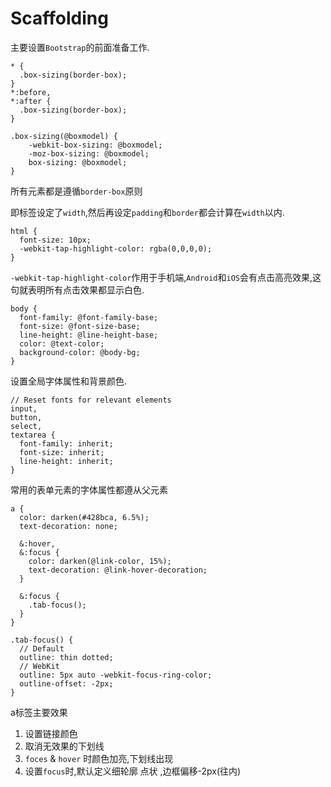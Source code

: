# Scaffolding

主要设置`Bootstrap`的前面准备工作.

    * {
      .box-sizing(border-box);
    }
    *:before,
    *:after {
      .box-sizing(border-box);
    }
    
    .box-sizing(@boxmodel) {
        -webkit-box-sizing: @boxmodel;
        -moz-box-sizing: @boxmodel;
        box-sizing: @boxmodel;
    }


所有元素都是遵循`border-box`原则

即标签设定了`width`,然后再设定`padding`和`border`都会计算在`width`以内.

    html {
      font-size: 10px;
      -webkit-tap-highlight-color: rgba(0,0,0,0);
    }
    
`-webkit-tap-highlight-color`作用于手机端,`Android`和`iOS`会有点击高亮效果,这句就表明所有点击效果都显示白色.


    
    body {
      font-family: @font-family-base;
      font-size: @font-size-base;
      line-height: @line-height-base;
      color: @text-color;
      background-color: @body-bg;
    }
设置全局字体属性和背景颜色.
    
    // Reset fonts for relevant elements
    input,
    button,
    select,
    textarea {
      font-family: inherit;
      font-size: inherit;
      line-height: inherit;
    }

常用的表单元素的字体属性都遵从父元素


    a {
      color: darken(#428bca, 6.5%);
      text-decoration: none;
    
      &:hover,
      &:focus {
        color: darken(@link-color, 15%);
        text-decoration: @link-hover-decoration;
      }
    
      &:focus {
        .tab-focus();
      }
    }
    
    .tab-focus() {
      // Default
      outline: thin dotted;
      // WebKit
      outline: 5px auto -webkit-focus-ring-color;
      outline-offset: -2px;
    }


a标签主要效果

1. 设置链接颜色
2. 取消无效果的下划线
3. `foces` & `hover` 时颜色加亮,下划线出现
4. 设置`focus`时,默认定义细轮廓 点状 ,边框偏移-2px(往内)





